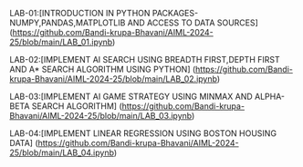 LAB-01:[INTRODUCTION IN PYTHON PACKAGES-NUMPY,PANDAS,MATPLOTLIB AND ACCESS TO DATA SOURCES]
(https://github.com/Bandi-krupa-Bhavani/AIML-2024-25/blob/main/LAB_01.ipynb)

LAB-02:[IMPLEMENT AI SEARCH USING BREADTH FIRST,DEPTH FIRST AND A* SEARCH ALGORITHM USING PYTHON]
(https://github.com/Bandi-krupa-Bhavani/AIML-2024-25/blob/main/LAB_02.ipynb)

LAB-03:[IMPLEMENT AI GAME STRATEGY USING MINMAX AND ALPHA-BETA SEARCH ALGORITHM]
(https://github.com/Bandi-krupa-Bhavani/AIML-2024-25/blob/main/LAB_03.ipynb)

LAB-04:[IMPLEMENT LINEAR REGRESSION USING BOSTON HOUSING DATA]
(https://github.com/Bandi-krupa-Bhavani/AIML-2024-25/blob/main/LAB_04.ipynb)
